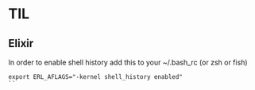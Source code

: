 # TIL

## Elixir

In order to enable shell history add this to your ~/.bash_rc (or zsh or fish)

```
export ERL_AFLAGS="-kernel shell_history enabled"
``

